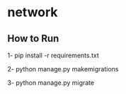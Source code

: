 # network
## How to Run
1- pip install -r requirements.txt

2- python manage.py makemigrations

3- python manage.py migrate
